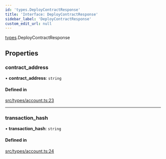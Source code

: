 ```yaml
---
id: 'types.DeployContractResponse'
title: 'Interface: DeployContractResponse'
sidebar_label: 'DeployContractResponse'
custom_edit_url: null
---
```


[types](../namespaces/types.md).DeployContractResponse

## Properties

### contract_address

• **contract_address**: `string`

#### Defined in

[src/types/account.ts:23](https://github.com/starknet-io/starknet.js/blob/v5.21.0/src/types/account.ts#L23)

---

### transaction_hash

• **transaction_hash**: `string`

#### Defined in

[src/types/account.ts:24](https://github.com/starknet-io/starknet.js/blob/v5.21.0/src/types/account.ts#L24)
